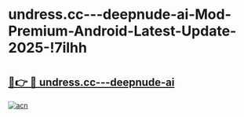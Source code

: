 # undress.cc---deepnude-ai-Mod-Premium-Android-Latest-Update-2025-!7ilhh

# <h2><a href="https://0bqeze.esa.edu.pl?title=undress.cc---deepnude-ai&ref=7ilhh">🔗👉 🔴 undress.cc---deepnude-ai</a></h2>

[![acn](https://github.com/user-attachments/assets/0f9c940e-d8b0-45ae-aac7-cd30a18b3e1c)](https://0bqeze.esa.edu.pl?title=undress.cc---deepnude-ai&ref=7ilhh)

